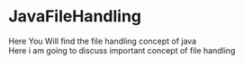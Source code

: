 # JavaFileHandling
Here You Will find the file handling concept of java
<br>
Here i am going to discuss important concept of file handling